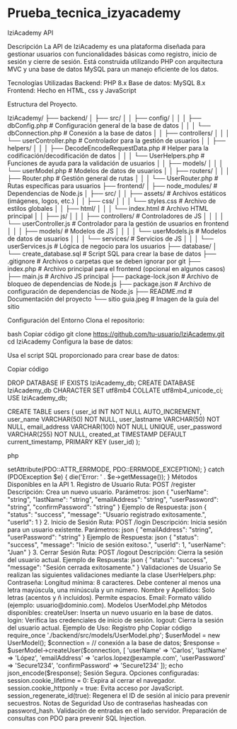 # Prueba_tecnica_izyacademy
IziAcademy API

Descripción
La API de IziAcademy es una plataforma diseñada para gestionar usuarios con funcionalidades básicas como registro, inicio de sesión y cierre de sesión. Está construida utilizando PHP con arquitectura MVC y una base de datos MySQL para un manejo eficiente de los datos.

Tecnologías Utilizadas
Backend: PHP 8.x
Base de datos: MySQL 8.x
Frontend: Hecho en HTML, css y JavaScript

Estructura del Proyecto.

IziAcademy/
├── backend/
│   ├── src/
│   │   ├── config/
│   │   │   ├── dbConfig.php           # Configuración general de la base de datos
│   │   │   └── dbConnection.php       # Conexión a la base de datos
│   │   ├── controllers/
│   │   │   └── userController.php     # Controlador para la gestión de usuarios
│   │   ├── helpers/
│   │   │   ├── DecodeEncodeRequestData.php  # Helper para la codificación/decodificación de datos
│   │   │   └── UserHelpers.php        # Funciones de ayuda para la validación de usuarios
│   │   ├── models/
│   │   │   └── userModel.php          # Modelos de datos de usuarios
│   │   ├── routers/
│   │   │   ├── Router.php            # Gestión general de rutas
│   │   │   └── UserRouter.php        # Rutas específicas para usuarios
├── frontend/
│   ├── node_modules/                   # Dependencias de Node.js
│   ├── src/
│   │   ├── assets/                     # Archivos estáticos (imágenes, logos, etc.)
│   │   ├── css/
│   │   │   └── styles.css              # Archivo de estilos globales
│   │   ├── html/
│   │   │   └── index.html              # Archivo HTML principal
│   │   ├── js/
│   │   │   ├── controllers/            # Controladores de JS
│   │   │   │   └── userController.js   # Controlador para la gestión de usuarios en frontend
│   │   │   ├── models/                 # Modelos de JS
│   │   │   │   └── userModels.js       # Modelos de datos de usuarios
│   │   │   └── services/               # Servicios de JS
│   │   │       └── userServices.js     # Lógica de negocio para los usuarios
├── database/
│   └── create_database.sql             # Script SQL para crear la base de datos
├── .gitignore                          # Archivos o carpetas que se deben ignorar por git
├── index.php                           # Archivo principal para el frontend (opcional en algunos casos)
├── main.js                             # Archivo JS principal
├── package-lock.json                   # Archivo de bloqueo de dependencias de Node.js
├── package.json                        # Archivo de configuración de dependencias de Node.js
├── README.md                           # Documentación del proyecto
└── sitio guia.jpeg                     # Imagen de la guía del sitio




Configuración del Entorno
Clona el repositorio:

bash
Copiar código
git clone https://github.com/tu-usuario/IziAcademy.git
cd IziAcademy
Configura la base de datos:

Usa el script SQL proporcionado para crear base de datos:

Copiar código

DROP DATABASE IF EXISTS IziAcademy_db;
CREATE DATABASE IziAcademy_db CHARACTER SET utf8mb4 COLLATE utf8mb4_unicode_ci;
USE IziAcademy_db;

CREATE TABLE users (
    user_id INT NOT NULL AUTO_INCREMENT,
    user_name VARCHAR(50) NOT NULL,
    user_lastname VARCHAR(50) NOT NULL,
    email_address VARCHAR(100) NOT NULL UNIQUE,
    user_password VARCHAR(255) NOT NULL,
    created_at TIMESTAMP DEFAULT current_timestamp,
    PRIMARY KEY (user_id)
);

php

<?php
try {
    $connection = new PDO('mysql:host=localhost;dbname=IziAcademy_db;charset=utf8mb4', 'root', 'tu_password');
    $connection->setAttribute(PDO::ATTR_ERRMODE, PDO::ERRMODE_EXCEPTION);
} catch (PDOException $e) {
    die('Error: ' . $e->getMessage());
}

Métodos Disponibles en la API

1. Registro de Usuario
Ruta: POST /register
Descripción: Crea un nuevo usuario.
Parámetros:
json
{
  "userName": "string",
  "lastName": "string",
  "emailAddress": "string",
  "userPassword": "string",
  "confirmPassword": "string"
}

Ejemplo de Respuesta:
json
{
  "status": "success",
  "message": "Usuario registrado exitosamente.",
  "userId": 1
}

2. Inicio de Sesión
Ruta: POST /login
Descripción: Inicia sesión para un usuario existente.
Parámetros:
json
{
  "emailAddress": "string",
  "userPassword": "string"
}

Ejemplo de Respuesta:
json
{
  "status": "success",
  "message": "Inicio de sesión exitoso.",
  "userId": 1,
  "userName": "Juan"
}

3. Cerrar Sesión
Ruta: POST /logout
Descripción: Cierra la sesión del usuario actual.
Ejemplo de Respuesta:

json
{
  "status": "success",
  "message": "Sesión cerrada exitosamente."
}
Validaciones de Usuario
Se realizan las siguientes validaciones mediante la clase UserHelpers.php:


Contraseña:

Longitud mínima: 8 caracteres.
Debe contener al menos una letra mayúscula, una minúscula y un número.
Nombre y Apellidos:

Solo letras (acentos y ñ incluidos).
Permite espacios.

Email:
Formato válido (ejemplo: usuario@dominio.com).

Modelos
UserModel.php
Métodos disponibles:
createUser: Inserta un nuevo usuario en la base de datos.
login: Verifica las credenciales de inicio de sesión.
logout: Cierra la sesión del usuario actual.

Ejemplo de Uso:
Registro
php
Copiar código
require_once './backend/src/models/UserModel.php';

$userModel = new UserModel();
$connection = // conexión a la base de datos;

$response = $userModel->createUser($connection, [
    'userName' => 'Carlos',
    'lastName' => 'López',
    'emailAddress' => 'carlos.lopez@example.com',
    'userPassword' => 'Secure1234',
    'confirmPassword' => 'Secure1234'
]);

echo json_encode($response);

Sesión Segura.
Opciones configuradas:
session.cookie_lifetime = 0: Expira al cerrar el navegador.
session.cookie_httponly = true: Evita acceso por JavaScript.
session_regenerate_id(true): Regenera el ID de sesión al inicio para prevenir secuestros.

Notas de Seguridad
Uso de contraseñas hasheadas con password_hash.
Validación de entradas en el lado servidor.
Preparación de consultas con PDO para prevenir SQL Injection.